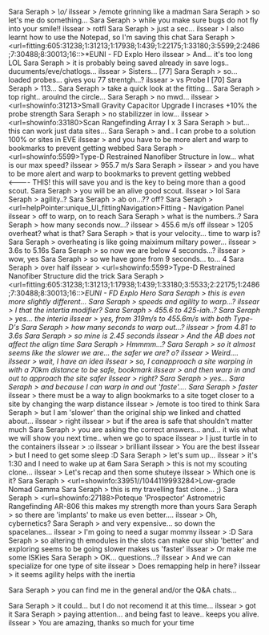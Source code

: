 


Sara Seraph > *\o/*
ilssear > /emote grinning like a madman
Sara Seraph > so let's me do something...
Sara Seraph > while you make sure bugs do not fly into your smile!!
ilssear > rotfl
Sara Seraph > just a sec...
ilssear > I also learnt how to use the Notepad, so I'm saving this chat
Sara Seraph > <url=fitting:605:31238;1:31213;1:17938;1:439;1:22175;1:33180;3:5599;2:2486;7:30488;8:30013;16::>*EUNI - FD Explo Hero</url>
ilssear > And... it's too long LOL
Sara Seraph > it is  probably being saved already in save logs.. ducuments/eve/chatlogs...
ilssear > Sisters... [77]
Sara Seraph > so... loaded probes... gives you 77 strentgh...?
ilssear > vs Probe I [70]
Sara Seraph > 113...
Sara Seraph > take a quick look at the fitting...
Sara Seraph > top right.. aroulnd the circle...
Sara Seraph > no mwd...
ilssear > <url=showinfo:31213>Small Gravity Capacitor Upgrade I</url> incrases +10% the probe strength
Sara Seraph > no stabilizzer in low...
ilssear > <url=showinfo:33180>Scan Rangefinding Array I</url> x 3
Sara Seraph > but... this can work just data sites...
Sara Seraph > and.. I can probe to a solution 100% or sites in EVE
ilssear > and you have to be more alert and warp to bookmarks to prevent getting webbed
Sara Seraph > <url=showinfo:5599>Type-D Restrained Nanofiber Structure</url> in low... what is our max speed?
ilssear > 955.7 m/s
Sara Seraph > ilssear > and you have to be more alert and warp to bookmarks to prevent getting webbed<br>&lt;----  THIS!  this will save you  and is the key to being more than a good scout.
Sara Seraph > you will be an alive good scout.
ilssear > lol
Sara Seraph > agility..?
Sara Seraph > ab on...??  off?
Sara Seraph > <url=helpPointer:unique_UI_fittingNavigation>Fitting - Navigation Panel</url>
ilssear > off to warp, on to reach
Sara Seraph > what is the numbers..?
Sara Seraph > how many seconds now...?
ilssear > 455.6 m/s off
ilssear > 1205 overheat? what is that?
Sara Seraph > that is your velocity...  time to warp is?
Sara Seraph > overheating is like going maiximum miltary power...
ilssear > 3.6s to 5.16s
Sara Seraph > so now we are below 4 seconds...?
ilssear > wow, yes
Sara Seraph > so we have gone from 9 seconds... to... 4
Sara Seraph > over half
ilssear > <url=showinfo:5599>Type-D Restrained Nanofiber Structure</url> did the trick
Sara Seraph > <url=fitting:605:31238;1:31213;1:17938;1:439;1:33180;3:5533;2:22175;1:2486;7:30488;8:30013;16::>*EUNI - FD Explo Hero</url>
Sara Seraph > this is even more slightly different...
Sara Seraph > speeds and agility to warp...?
ilssear > I that the intertia modifier?
Sara Seraph > 455.6 to 425-iah..?
Sara Seraph > yes... the interia
ilssear > yes, from 319m/s to 455.6m/s with both Type-D's
Sara Seraph > how many seconds to warp out...?
ilssear > from 4.81 to 3.6s
Sara Seraph > so mine is 2.45 seconds
ilssear > And the AB does not affect the align time
Sara Seraph > Hmmmm...?
Sara Seraph > so it almost seems like the slower we are... the safer we are?  o?
ilssear > Weird....
ilssear > wait, I have an idea
ilssear > so, I canapproach a site warping in with a 70km distance to be safe, bookmark
ilssear > and then warp in and out to approach the site safer
ilssear > right?
Sara Seraph > yes...
Sara Seraph > and because I can warp in and out 'faste'....
Sara Seraph > faster*
ilssear > there must be a way to align bookmarks to a site toget closer to a site by changing the warp distance
ilssear > /emote is too tired to think
Sara Seraph > but I am 'slower' than the original ship we linked and chatted about...
ilssear > right
ilssear > but if the area is safe that shouldn't matter much
Sara Seraph > you are asking the correct answers... and... it wis what we will show you next time.. when we go to space
ilssear > I just turtle in to the containers
ilssear > :o
ilssear > brilliant
ilssear > You are the best
ilssear > but I need to get some sleep :D
Sara Seraph > let's sum up...
ilssear > it's 1:30 and I need to wake up at 6am
Sara Seraph > this is not my scouting clone...
ilssear > Let's recap and then some shuteye
ilssear > Which one is it?
Sara Seraph > <url=showinfo:33951//1044119993284>Low-grade Nomad Gamma</url>
Sara Seraph > this is my travelling fast clone... ;)
Sara Seraph > <url=showinfo:27188>Poteque 'Prospector' Astrometric Rangefinding AR-806</url> this makes my strength more than yours
Sara Seraph > so there are 'implants' to make us even better....
ilssear > Oh, cybernetics?
Sara Seraph > and very expensive...  so down the spacelanes...
ilssear > I'm going to need a sugar mommy
ilssear > :D
Sara Seraph > so altering th emodules in the slots can make our ship 'better'  and exploring seems to be going slower makes us 'faster'
ilssear > Or make me some ISKies
Sara Seraph > OK... questions...?
ilssear > And we can specialize for one type of site
ilssear > Does remapping help in here?
ilssear > it seems agility helps with the inertia









Sara Seraph > you can find me in the general and/or the Q&A  chats...


Sara Seraph > it could... but I do not recomend it at this time...
ilssear > got it
Sara Seraph > paying attention... and being fast to leave.. keeps you alive.
ilssear > You are amazing, thanks so much for your time
